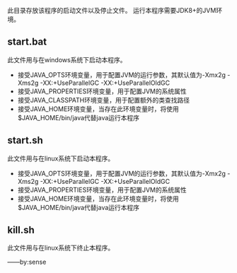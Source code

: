 
此目录存放该程序的启动文件以及停止文件。
运行本程序需要JDK8+的JVM环境。

## start.bat
此文件用与在windows系统下启动本程序。
- 接受JAVA_OPTS环境变量，用于配置JVM的运行参数，其默认值为-Xmx2g -Xms2g -XX:+UseParallelGC -XX:+UseParallelOldGC
- 接受JAVA_PROPERTIES环境变量，用于配置JVM的系统属性
- 接受JAVA_CLASSPATH环境变量，用于配置额外的类查找路径
- 接受JAVA_HOME环境变量，当存在此环境变量时，将使用$JAVA_HOME/bin/java代替java运行本程序

## start.sh
此文件用与在linux系统下启动本程序。
- 接受JAVA_OPTS环境变量，用于配置JVM的运行参数，其默认值为-Xmx2g -Xms2g -XX:+UseParallelGC -XX:+UseParallelOldGC
- 接受JAVA_PROPERTIES环境变量，用于配置JVM的系统属性
- 接受JAVA_HOME环境变量，当存在此环境变量时，将使用$JAVA_HOME/bin/java代替java运行本程序

## kill.sh
此文件用与在linux系统下终止本程序。

——by:sense
